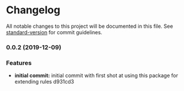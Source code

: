 # Changelog

All notable changes to this project will be documented in this file. See [standard-version](https://github.com/conventional-changelog/standard-version) for commit guidelines.

### 0.0.2 (2019-12-09)


### Features

* **initial commit:** initial commit with first shot at using this package for extending rules d931cd3
